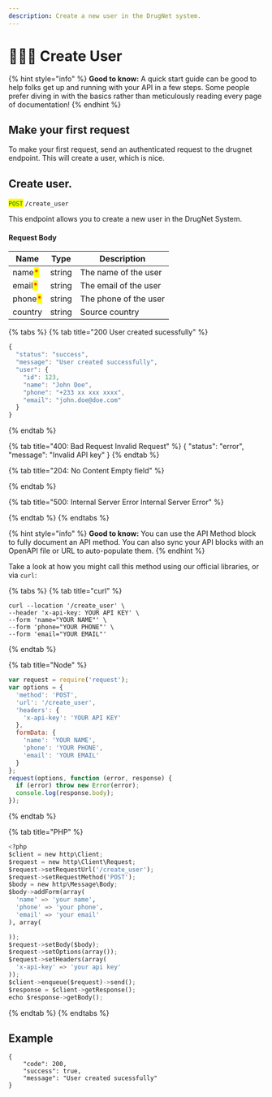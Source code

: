 ```yaml
---
description: Create a new user in the DrugNet system.
---
```


# 🧑‍🤝‍🧑 Create User

{% hint style="info" %}
**Good to know:** A quick start guide can be good to help folks get up and running with your API in a few steps. Some people prefer diving in with the basics rather than meticulously reading every page of documentation!
{% endhint %}

## Make your first request

To make your first request, send an authenticated request to the drugnet endpoint. This will create a user, which is nice.

## Create user.

<mark style="color:green;">`POST`</mark> `/create_user`

This endpoint allows you to create a new user in the DrugNet System.

#### Request Body

| Name                                    | Type   | Description           |
| --------------------------------------- | ------ | --------------------- |
| name<mark style="color:red;">\*</mark>  | string | The name of the user  |
| email<mark style="color:red;">\*</mark> | string | The email of the user |
| phone<mark style="color:red;">\*</mark> | string | The phone of the user |
| country                                 | string | Source country        |

{% tabs %}
{% tab title="200 User created sucessfully" %}
```javascript
{
  "status": "success",
  "message": "User created successfully",
  "user": {
    "id": 123,
    "name": "John Doe",
    "phone": "+233 xx xxx xxxx",
    "email": "john.doe@doe.com"
  }
}

```
{% endtab %}

{% tab title="400: Bad Request Invalid Request" %}
{ "status": "error", "message": "Invalid API key" }
{% endtab %}

{% tab title="204: No Content Empty field" %}

{% endtab %}

{% tab title="500: Internal Server Error Internal Server Error" %}

{% endtab %}
{% endtabs %}

{% hint style="info" %}
**Good to know:** You can use the API Method block to fully document an API method. You can also sync your API blocks with an OpenAPI file or URL to auto-populate them.
{% endhint %}

Take a look at how you might call this method using our official libraries, or via `curl`:

{% tabs %}
{% tab title="curl" %}
```
curl --location '/create_user' \
--header 'x-api-key: YOUR API KEY' \
--form 'name="YOUR NAME"' \
--form 'phone="YOUR PHONE"' \
--form 'email="YOUR EMAIL"' 
```
{% endtab %}

{% tab title="Node" %}
```javascript
var request = require('request');
var options = {
  'method': 'POST',
  'url': '/create_user',
  'headers': {
    'x-api-key': 'YOUR API KEY'
  },
  formData: {
    'name': 'YOUR NAME',
    'phone': 'YOUR PHONE',
    'email': 'YOUR EMAIL'
  }
};
request(options, function (error, response) {
  if (error) throw new Error(error);
  console.log(response.body);
});


```
{% endtab %}

{% tab title="PHP" %}
```python
<?php
$client = new http\Client;
$request = new http\Client\Request;
$request->setRequestUrl('/create_user');
$request->setRequestMethod('POST');
$body = new http\Message\Body;
$body->addForm(array(
  'name' => 'your name',
  'phone' => 'your phone',
  'email' => 'your email'
), array(

));
$request->setBody($body);
$request->setOptions(array());
$request->setHeaders(array(
  'x-api-key' => 'your api key'
));
$client->enqueue($request)->send();
$response = $client->getResponse();
echo $response->getBody();


```
{% endtab %}
{% endtabs %}



## Example

```
{
    "code": 200,
    "success": true,
    "message": "User created sucessfully"
}
```
